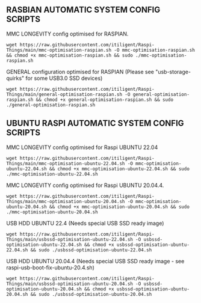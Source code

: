 ## RASBIAN AUTOMATIC SYSTEM CONFIG SCRIPTS

MMC LONGEVITY config optimised for RASPIAN. 
 
    wget https://raw.githubusercontent.com/itiligent/Raspi-Things/main/mmc-optimisation-raspian.sh -O mmc-optimisation-raspian.sh && chmod +x mmc-optimisation-raspian.sh && sudo ./mmc-optimisation-raspian.sh


GENERAL configuration optimised for RASPIAN (Please see "usb-storage-quirks" for some USB3.0 SSD devices)

    wget https://raw.githubusercontent.com/itiligent/Raspi-Things/main/general-optimisation-raspian.sh -O general-optimisation-raspian.sh && chmod +x general-optimisation-raspian.sh && sudo ./general-optimisation-raspian.sh


## UBUNTU RASPI AUTOMATIC SYSTEM CONFIG SCRIPTS

MMC LONGEVITY config optimised for Raspi UBUNTU 22.04 

    wget https://raw.githubusercontent.com/itiligent/Raspi-Things/main/mmc-optimisation-ubuntu-22.04.sh -O mmc-optimisation-ubuntu-22.04.sh && chmod +x mmc-optimisation-ubuntu-22.04.sh && sudo ./mmc-optimisation-ubuntu-22.04.sh  

MMC LONGEVITY config optimised for Raspi UBUNTU 20.04.4. 

    wget https://raw.githubusercontent.com/itiligent/Raspi-Things/main/mmc-optimisation-ubuntu-20.04.sh -O mmc-optimisation-ubuntu-20.04.sh && chmod +x mmc-optimisation-ubuntu-20.04.sh && sudo ./mmc-optimisation-ubuntu-20.04.sh    
    

USB HDD UBUNTU 22.4 (Needs special USB SSD ready image)

    wget https://raw.githubusercontent.com/itiligent/Raspi-Things/main/usbssd-optimisation-ubuntu-22.04.sh -O usbssd-optimisation-ubuntu-22.04.sh && chmod +x usbssd-optimisation-ubuntu-22.04.sh && sudo ./usbssd-optimisation-ubuntu-22.04.sh

    
USB HDD UBUNTU 20.04.4 (Needs special USB SSD ready image - see raspi-usb-boot-fix-ubuntu-20.4.sh)

    wget https://raw.githubusercontent.com/itiligent/Raspi-Things/main/usbssd-optimisation-ubuntu-20.04.sh -O usbssd-optimisation-ubuntu-20.04.sh && chmod +x usbssd-optimisation-ubuntu-20.04.sh && sudo ./usbssd-optimisation-ubuntu-20.04.sh




